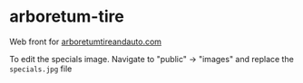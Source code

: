 # arboretum-tire
Web front for [arboretumtireandauto.com](arboretumtireandauto.com)

To edit the specials image. Navigate to "public" -> "images" and replace the `specials.jpg` file
